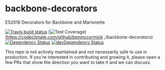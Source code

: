 # backbone-decorators

ES2016 Decorators for Backbone and Marionette

[![Travis build status](http://img.shields.io/travis/just-boris/backbone-decorators.svg?style=flat)](https://travis-ci.org/just-boris/backbone-decorators)
[![Test Coverage](https://codeclimate.com/github/just-boris/backbone-decorators/badges/coverage.svg)](https://codeclimate.com/github/benmccormick
,/backbone-decorators)
[![Dependency Status](https://david-dm.org/just-boris/backbone-decorators.svg)](https://david-dm.org/just-boris/backbone-decorators)
[![devDependency Status](https://david-dm.org/just-boris/backbone-decorators/dev-status.svg)](https://david-dm.org/just-boris/backbone-decorators#info=devDependencies)


This repo is not actively maintained and not necessarily safe to use in production.  If you're interested in contributing and growing it, please open a few PRs that show the direction you want to take it and we can discuss.
